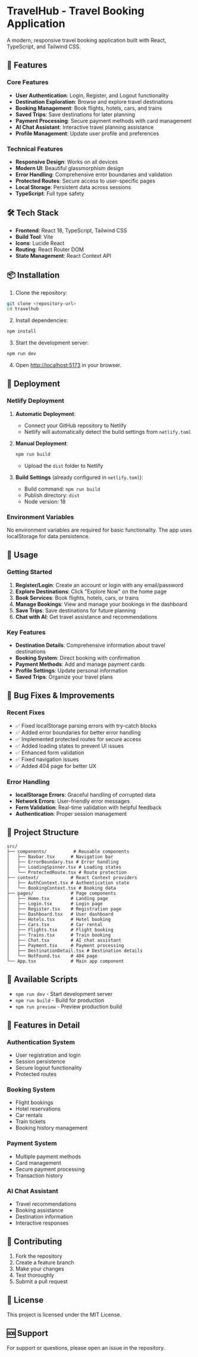 # TravelHub - Travel Booking Application

A modern, responsive travel booking application built with React, TypeScript, and Tailwind CSS.

## 🚀 Features

### Core Features
- **User Authentication**: Login, Register, and Logout functionality
- **Destination Exploration**: Browse and explore travel destinations
- **Booking Management**: Book flights, hotels, cars, and trains
- **Saved Trips**: Save destinations for later planning
- **Payment Processing**: Secure payment methods with card management
- **AI Chat Assistant**: Interactive travel planning assistance
- **Profile Management**: Update user profile and preferences

### Technical Features
- **Responsive Design**: Works on all devices
- **Modern UI**: Beautiful glassmorphism design
- **Error Handling**: Comprehensive error boundaries and validation
- **Protected Routes**: Secure access to user-specific pages
- **Local Storage**: Persistent data across sessions
- **TypeScript**: Full type safety

## 🛠️ Tech Stack

- **Frontend**: React 18, TypeScript, Tailwind CSS
- **Build Tool**: Vite
- **Icons**: Lucide React
- **Routing**: React Router DOM
- **State Management**: React Context API

## 📦 Installation

1. Clone the repository:
```bash
git clone <repository-url>
cd travelhub
```

2. Install dependencies:
```bash
npm install
```

3. Start the development server:
```bash
npm run dev
```

4. Open [http://localhost:5173](http://localhost:5173) in your browser.

## 🚀 Deployment

### Netlify Deployment

1. **Automatic Deployment**:
   - Connect your GitHub repository to Netlify
   - Netlify will automatically detect the build settings from `netlify.toml`

2. **Manual Deployment**:
   ```bash
   npm run build
   ```
   - Upload the `dist` folder to Netlify

3. **Build Settings** (already configured in `netlify.toml`):
   - Build command: `npm run build`
   - Publish directory: `dist`
   - Node version: 18

### Environment Variables

No environment variables are required for basic functionality. The app uses localStorage for data persistence.

## 📱 Usage

### Getting Started
1. **Register/Login**: Create an account or login with any email/password
2. **Explore Destinations**: Click "Explore Now" on the home page
3. **Book Services**: Book flights, hotels, cars, or trains
4. **Manage Bookings**: View and manage your bookings in the dashboard
5. **Save Trips**: Save destinations for future planning
6. **Chat with AI**: Get travel assistance and recommendations

### Key Features
- **Destination Details**: Comprehensive information about travel destinations
- **Booking System**: Direct booking with confirmation
- **Payment Methods**: Add and manage payment cards
- **Profile Settings**: Update personal information
- **Saved Trips**: Organize your travel plans

## 🐛 Bug Fixes & Improvements

### Recent Fixes
- ✅ Fixed localStorage parsing errors with try-catch blocks
- ✅ Added error boundaries for better error handling
- ✅ Implemented protected routes for secure access
- ✅ Added loading states to prevent UI issues
- ✅ Enhanced form validation
- ✅ Fixed navigation issues
- ✅ Added 404 page for better UX

### Error Handling
- **localStorage Errors**: Graceful handling of corrupted data
- **Network Errors**: User-friendly error messages
- **Form Validation**: Real-time validation with helpful feedback
- **Authentication**: Proper session management

## 📁 Project Structure

```
src/
├── components/          # Reusable components
│   ├── Navbar.tsx      # Navigation bar
│   ├── ErrorBoundary.tsx # Error handling
│   ├── LoadingSpinner.tsx # Loading states
│   └── ProtectedRoute.tsx # Route protection
├── context/            # React Context providers
│   ├── AuthContext.tsx # Authentication state
│   └── BookingContext.tsx # Booking data
├── pages/              # Page components
│   ├── Home.tsx        # Landing page
│   ├── Login.tsx       # Login page
│   ├── Register.tsx    # Registration page
│   ├── Dashboard.tsx   # User dashboard
│   ├── Hotels.tsx      # Hotel booking
│   ├── Cars.tsx        # Car rental
│   ├── Flights.tsx     # Flight booking
│   ├── Trains.tsx      # Train booking
│   ├── Chat.tsx        # AI chat assistant
│   ├── Payment.tsx     # Payment processing
│   ├── DestinationDetail.tsx # Destination details
│   └── NotFound.tsx    # 404 page
└── App.tsx             # Main app component
```

## 🔧 Available Scripts

- `npm run dev` - Start development server
- `npm run build` - Build for production
- `npm run preview` - Preview production build

## 🌟 Features in Detail

### Authentication System
- User registration and login
- Session persistence
- Secure logout functionality
- Protected routes

### Booking System
- Flight bookings
- Hotel reservations
- Car rentals
- Train tickets
- Booking history management

### Payment System
- Multiple payment methods
- Card management
- Secure payment processing
- Transaction history

### AI Chat Assistant
- Travel recommendations
- Booking assistance
- Destination information
- Interactive responses

## 🤝 Contributing

1. Fork the repository
2. Create a feature branch
3. Make your changes
4. Test thoroughly
5. Submit a pull request

## 📄 License

This project is licensed under the MIT License.

## 🆘 Support

For support or questions, please open an issue in the repository. 